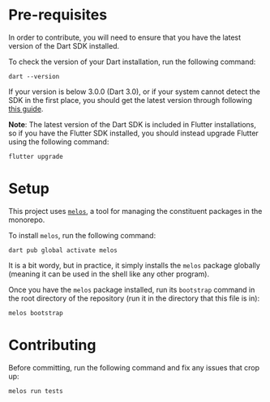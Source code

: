 # Pre-requisites

In order to contribute, you will need to ensure that you have the latest version
of the Dart SDK installed.

To check the version of your Dart installation, run the following command:

```
dart --version
```

If your version is below 3.0.0 (Dart 3.0), or if your system cannot detect the
SDK in the first place, you should get the latest version through following
[this guide](https://dart.dev/get-dart).

**Note**: The latest version of the Dart SDK is included in Flutter
installations, so if you have the Flutter SDK installed, you should instead
upgrade Flutter using the following command:

```
flutter upgrade
```

# Setup

This project uses [`melos`](https://pub.dev/packages/melos), a tool for managing
the constituent packages in the monorepo.

To install `melos`, run the following command:

```
dart pub global activate melos
```

It is a bit wordy, but in practice, it simply installs the `melos` package
globally (meaning it can be used in the shell like any other program).

Once you have the `melos` package installed, run its `bootstrap` command in the
root directory of the repository (run it in the directory that this file is in):

```
melos bootstrap
```

# Contributing

Before committing, run the following command and fix any issues that crop up:

```
melos run tests
```
